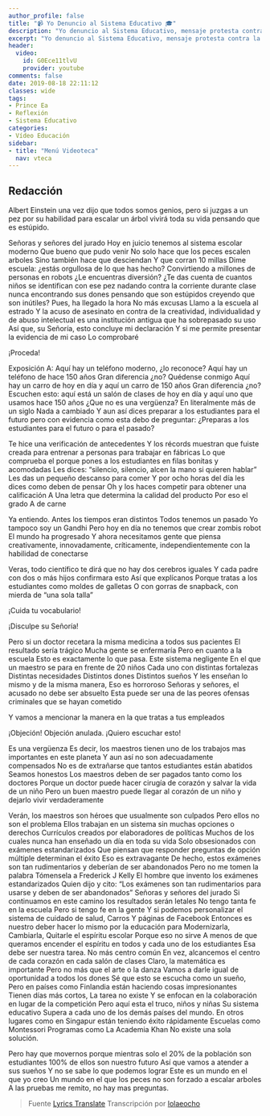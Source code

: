 ```yaml
---
author_profile: false
title: "📹 Yo Denuncio al Sistema Educativo 🎓"
description: "Yo denuncio al Sistema Educativo, mensaje protesta contra la actual situación de los sistemas educativos y sus metodologías"
excerpt: "Yo denuncio al Sistema Educativo, mensaje protesta contra la actual situación de los sistemas educativos y sus metodologías"
header:
  video:
    id: G0Ece11tlvU
    provider: youtube
comments: false
date: 2019-08-18 22:11:12
classes: wide
tags:
- Prince Ea
- Reflexión
- Sistema Educativo
categories:
- Vídeo Educación
sidebar:
- title: "Menú Videoteca"
  nav: vteca
---
```


## Redacción

Albert Einstein una vez dijo que todos somos genios, pero si juzgas a un pez por su habilidad para escalar un árbol vivirá toda su vida pensando que es estúpido.
 
Señoras y señores del jurado
Hoy en juicio tenemos al sistema escolar moderno
Que bueno que pudo venir
No solo hace que los peces escalen arboles
Sino también hace que desciendan
Y que corran 10 millas
Dime escuela: ¿estás orgullosa de lo que has hecho?
Convirtiendo a millones de personas en robots
¿Le encuentras diversión?
¿Te das cuenta de cuantos niños se identifican con ese pez
nadando contra la corriente durante clase
nunca encontrando sus dones
pensando que son estúpidos
creyendo que son inútiles?
Pues, ha llegado la hora
No más excusas
Llamo a la escuela al estrado
Y la acuso de asesinato en contra de la creatividad, individualidad y de abuso intelectual
es una institución antigua que ha sobrepasado su uso
Así que, su Señoría, esto concluye mi declaración
Y si me permite presentar la evidencia de mi caso
Lo comprobaré
 
¡Proceda!
 
Exposición A: Aquí hay un teléfono moderno, ¿lo reconoce?
Aquí hay un teléfono de hace 150 años
Gran diferencia ¿no?
Quédense conmigo
Aquí hay un carro de hoy en día y aquí un carro de 150 años
Gran diferencia ¿no?
Escuchen esto: aquí está un salón de clases de hoy en día y aquí uno que usamos hace 150 años
¿Que no es una vergüenza?
En literalmente más de un siglo
Nada a cambiado
Y aun así dices preparar a los estudiantes para el futuro
pero con evidencia como esta
debo de preguntar:
¿Preparas a los estudiantes para el futuro o para el pasado?
 
Te hice una verificación de antecedentes
Y los récords muestran que fuiste creada para entrenar a personas para trabajar en fábricas
Lo que comprueba el porque pones a los estudiantes en filas bonitas y acomodadas
Les dices: “silencio, silencio, alcen la mano si quieren hablar”
Les das un pequeño descanso para comer
Y por ocho horas del día les dices como deben de pensar
Oh y los haces competir para obtener una calificación A
Una letra que determina la calidad del producto
Por eso el grado A de carne
 
Ya entiendo.
Antes los tiempos eran distintos
Todos tenemos un pasado
Yo tampoco soy un Gandhi
Pero hoy en día no tenemos que crear zombis robot
El mundo ha progresado
Y ahora necesitamos gente que piensa
creativamente,
innovadamente,
críticamente,
independientemente
con la habilidad de conectarse
 
Veras, todo científico te dirá que no hay dos cerebros iguales
Y cada padre con dos o más hijos confirmara esto
Así que explícanos
Porque tratas a los estudiantes como moldes de galletas
O con gorras de snapback, con mierda de “una sola talla”
 
¡Cuida tu vocabulario!
 
¡Disculpe su Señoría!
 
Pero si un doctor recetara la misma medicina a todos sus pacientes
El resultado sería trágico
Mucha gente se enfermaría
Pero en cuanto a la escuela
Esto es exactamente lo que pasa.
Este sistema negligente
En el que un maestro se para en frente de 20 niños
Cada uno con distintas fortalezas
Distintas necesidades
Distintos dones
Distintos sueños
Y les enseñan lo mismo y de la misma manera,
Eso es horroroso
Señoras y señores, el acusado no debe ser absuelto
Esta puede ser una de las peores ofensas criminales que se hayan cometido
 
Y vamos a mencionar la manera en la que tratas a tus empleados
 
¡Objeción!
Objeción anulada. ¡Quiero escuchar esto!
 
Es una vergüenza
Es decir, los maestros tienen uno de los trabajos mas importantes en este planeta
Y aun así no son adecuadamente compensados
No es de extrañarse que tantos estudiantes están abatidos
Seamos honestos
Los maestros deben de ser pagados tanto como los doctores
Porque un doctor puede hacer cirugía de corazón y salvar la vida de un niño
Pero un buen maestro puede llegar al corazón de un niño y dejarlo vivir verdaderamente
 
Verán, los maestros son héroes que usualmente son culpados
Pero ellos no son el problema
Ellos trabajan en un sistema sin muchas opciones o derechos
Currículos creados por elaboradores de políticas
Muchos de los cuales nunca han enseñado un día en toda su vida
Solo obsesionados con exámenes estandarizados
Que piensan que responder preguntas de opción múltiple determinan el éxito
Eso es extravagante
De hecho, estos exámenes son tan rudimentarios y deberían de ser abandonados
Pero no me tomen la palabra
Tómensela a Frederick J Kelly
El hombre que invento los exámenes estandarizados
Quien dijo y cito: “Los exámenes son tan rudimentarios para usarse y deben de ser abandonados”
Señoras y señores del jurado
Si continuamos en este camino los resultados serán letales
No tengo tanta fe en la escuela
Pero si tengo fe en la gente
Y si podemos personalizar el sistema de cuidado de salud,
Carros
Y páginas de Facebook
Entonces es nuestro deber hacer lo mismo por la educación para
Modernizarla,
Cambiarla,
Quitarle el espíritu escolar
Porque eso no sirve
A menos de que queramos encender el espíritu en todos y cada uno de los estudiantes
Esa debe ser nuestra tarea.
No más centro común
En vez, alcancemos el centro de cada corazón en cada salón de clases
Claro, la matemática es importante
Pero no más que el arte o la danza
Vamos a darle igual de oportunidad a todos los dones
Sé que esto se escucha como un sueño,
Pero en países como Finlandia están haciendo cosas impresionantes
Tienen días más cortos,
La tarea no existe
Y se enfocan en la colaboración en lugar de la competición
Pero aquí esta el truco, niños y niñas
Su sistema educativo
Supera a cada uno de los demás países del mundo.
En otros lugares como en Singapur están teniendo éxito rápidamente
Escuelas como Montessori
Programas como La Academia Khan
No existe una sola solución.
 
Pero hay que movernos porque mientras solo el 20% de la población son estudiantes
100% de ellos son nuestro futuro
Así que vamos a atender a sus sueños
Y no se sabe lo que podemos lograr
Este es un mundo en el que yo creo
Un mundo en el que los peces no son forzado a escalar arboles
A las pruebas me remito, no hay mas preguntas.

> Fuente [Lyrics Translate](https://lyricstranslate.com) Transcripción por [lolaeocho](https://lyricstranslate.com/es/translator/lolaeocho)
